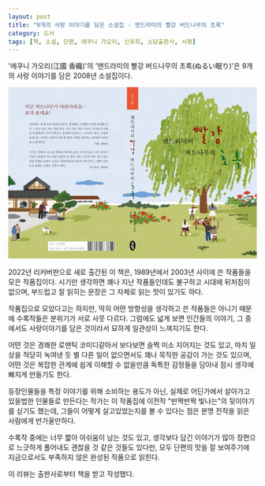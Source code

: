 ```yaml
---
layout: post
title: "9개의 사랑 이야기를 담은 소설집 - 맨드라미의 빨강 버드나무의 초록"
category: 도서
tags: [책, 소설, 단편, 에쿠니 가오리, 신유희, 소담출판사, 서평]
---
```


'에쿠니 가오리(江國 香織)'의
'맨드라미의 빨강 버드나무의 초록(ぬるい眠り)'은
9개의 사랑 이야기를 담은 2008년 소설집이다.

![표지](/images/book/nurui-nemuri-book-h480.jpg)

2022년 리커버판으로 새로 출간된 이 책은,
1989년에서 2003년 사이에 쓴 작품들을 모은 작품집이다.
시기만 생각하면 꽤나 지난 작품들인데도 불구하고 시대에 뒤처짐이 없으며,
부드럽고 잘 읽히는 문장은 그 자체로 읽는 맛이 있기도 하다.

작품집으로 모았다고는 하지만,
딱히 어떤 방향성을 생각하고 쓴 작품들은 아니기 때문에
수록작들은 분위기가 서로 사뭇 다르다.
그럼에도 넓게 보면 인간들의 이야기, 그 중에서도 사랑이야기를 담은 것이라서
묘하게 일관성이 느껴지기도 한다.

어떤 것은 경쾌한 로맨틱 코미디같아서 보다보면 슬쩍 미소 지어지는 것도 있고,
마치 일상을 적당히 녹여낸 듯 별 다른 일이 없으면서도 꽤나 묵직한 공감이 가는 것도 있으며,
어떤 것은 복잡한 관계에 쉽게 이해할 수 없을만큼 독특한 감정들을 담아내 잠시 생각에 빠지게 만들기도 한다.

등장인물들을 특정 이야기를 위해 소비하는 용도가 아닌,
실제로 어딘가에서 살아가고 있을법한 인물들로 만든다는 작가는
이 작품집에 이전작 "반짝반짝 빛나는"의 뒷이야기를 싣기도 했는데,
그들이 어떻게 살고있었는지를 볼 수 있다는 점은 분명 전작을 읽은 사람에게 반가울만하다.

수록작 중에는 너무 짧아 아쉬움이 남는 것도 있고,
생각보다 담긴 이야기가 많아 장편으로 느긋하게 풀어내도 괜찮을 것 같은 것들도 있다만,
모두 단편의 맛을 잘 보여주기에 지금으로서도 부족하지 않은 완성된 작품으로 읽힌다.



<div class="im im-info">
이 리뷰는 출판사로부터 책을 받고 작성했다.
</div>
